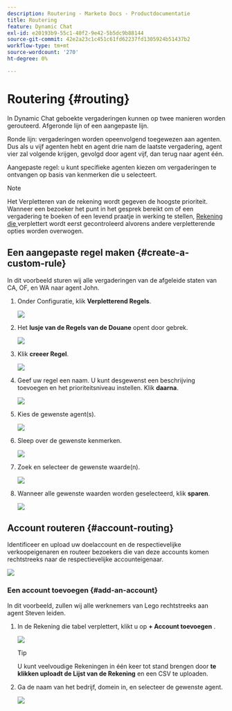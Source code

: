 ```yaml
---
description: Routering - Marketo Docs - Productdocumentatie
title: Routering
feature: Dynamic Chat
exl-id: e20193b9-55c1-40f2-9e42-5b5dc9b88144
source-git-commit: 42e2a23c1c451c61fd62237fd1305924b51437b2
workflow-type: tm+mt
source-wordcount: '270'
ht-degree: 0%

---
```


# Routering {#routing}

In Dynamic Chat geboekte vergaderingen kunnen op twee manieren worden gerouteerd. Afgeronde lijn of een aangepaste lijn.

Ronde lijn: vergaderingen worden opeenvolgend toegewezen aan agenten. Dus als u vijf agenten hebt en agent drie nam de laatste vergadering, agent vier zal volgende krijgen, gevolgd door agent vijf, dan terug naar agent één.

Aangepaste regel: u kunt specifieke agenten kiezen om vergaderingen te ontvangen op basis van kenmerken die u selecteert.

>[!NOTE]
>
>Het Verpletteren van de rekening wordt gegeven de hoogste prioriteit. Wanneer een bezoeker het punt in het gesprek bereikt om of een vergadering te boeken of een levend praatje in werking te stellen, [ Rekening die ](#account-routing) verplettert wordt eerst gecontroleerd alvorens andere verpletterende opties worden overwogen.

## Een aangepaste regel maken {#create-a-custom-rule}

In dit voorbeeld sturen wij alle vergaderingen van de afgeleide staten van CA, OF, en WA naar agent John.

1. Onder Configuratie, klik **Verpletterend Regels**.

   ![](assets/routing-1.png)

1. Het **lusje van de Regels van de Douane** opent door gebrek.

   ![](assets/routing-2.png)

1. Klik **creeer Regel**.

   ![](assets/routing-3.png)

1. Geef uw regel een naam. U kunt desgewenst een beschrijving toevoegen en het prioriteitsniveau instellen. Klik **daarna**.

   ![](assets/routing-4.png)

1. Kies de gewenste agent(s).

   ![](assets/routing-5.png)

1. Sleep over de gewenste kenmerken.

   ![](assets/routing-6.png)

1. Zoek en selecteer de gewenste waarde(n).

   ![](assets/routing-7.png)

1. Wanneer alle gewenste waarden worden geselecteerd, klik **sparen**.

   ![](assets/routing-8.png)

## Account routeren {#account-routing}

Identificeer en upload uw doelaccount en de respectievelijke verkoopeigenaren en routeer bezoekers die van deze accounts komen rechtstreeks naar de respectievelijke accounteigenaar.

![](assets/routing-9.png)

### Een account toevoegen {#add-an-account}

In dit voorbeeld, zullen wij alle werknemers van Lego rechtstreeks aan agent Steven leiden.

1. In de Rekening die tabel verplettert, klikt u op **+ Account toevoegen** .

   ![](assets/routing-10.png)

   >[!TIP]
   >
   >U kunt veelvoudige Rekeningen in één keer tot stand brengen door **te klikken uploadt de Lijst van de Rekening** en een CSV te uploaden.

1. Ga de naam van het bedrijf, domein in, en selecteer de gewenste agent.

   ![](assets/routing-11.png)
